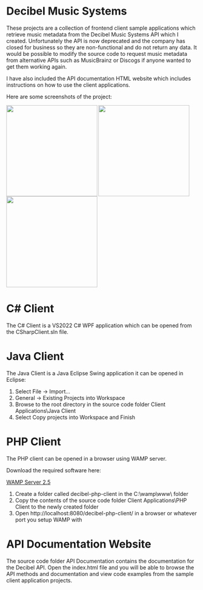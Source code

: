 # Decibel Music Systems

These projects are a collection of frontend client sample applications which retrieve music metadata from the Decibel Music Systems API which I created. Unfortunately the API is now deprecated and the company has closed for business so they are non-functional and do not return any data. It would be possible to modify the source code to request music metadata from alternative APIs such as MusicBrainz or Discogs if anyone wanted to get them working again.

I have also included the API documentation HTML website which includes instructions on how to use the client applications.

Here are some screenshots of the project:

<img align='left' src='https://drive.google.com/uc?id=1MulUZxoZ672gE4aklhc42yES3Bz3cq27' width='240'>
<img align='left' src='https://drive.google.com/uc?id=1SVjUQdZR4Kam5072yGf3CbBVRtwu-RhK' width='240'>
<img src='https://drive.google.com/uc?id=1JwXKymPSDVFpsJllvJm7vRilVnOr3tjj' width='240'>

C# Client
=========

The C# Client is a VS2022 C# WPF application which can be opened from the CSharpClient.sln file.

Java Client
===========

The Java Client is a Java Eclipse Swing application it can be opened in Eclipse:

1. Select File -> Import...
2. General -> Existing Projects into Workspace
3. Browse to the root directory in the source code folder Client Applications\Java Client
4. Select Copy projects into Workspace and Finish

PHP Client
==========

The PHP client can be opened in a browser using WAMP server.

Download the required software here:

[WAMP Server 2.5](https://drive.google.com/file/d/1dZvYppg4sn7IBpMiJEWck6_hY2e_Txcc/view?usp=sharing)

1. Create a folder called decibel-php-client in the C:\wamp\www\ folder
2. Copy the contents of the source code folder Client Applications\PHP Client to the newly created folder
3. Open http://localhost:8080/decibel-php-client/ in a browser or whatever port you setup WAMP with

API Documentation Website
=========================

The source code folder API Documentation contains the documentation for the Decibel API. Open the index.html file and you will be able to browse the API methods and documentation and view code examples from the sample client application projects.






















